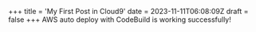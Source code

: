 +++
title = 'My First Post in Cloud9'
date = 2023-11-11T06:08:09Z
draft = false
+++
AWS auto deploy with CodeBuild is working successfully!
